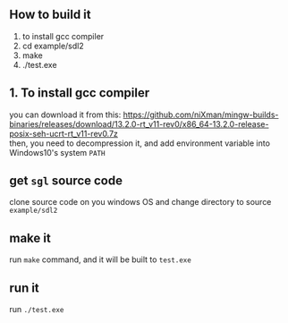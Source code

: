 ## How to build it
1. to install gcc compiler
2. cd example/sdl2
3. make
4. ./test.exe

## 1. To install gcc compiler
you can download it from this: https://github.com/niXman/mingw-builds-binaries/releases/download/13.2.0-rt_v11-rev0/x86_64-13.2.0-release-posix-seh-ucrt-rt_v11-rev0.7z   
then, you need to decompression it, and add environment variable into Windows10's system `PATH`   
   
## get `sgl` source code
clone source code on you windows OS and change directory to source `example/sdl2`   
  
## make it
run `make` command, and it will be built to `test.exe`
   
## run it
run `./test.exe`

